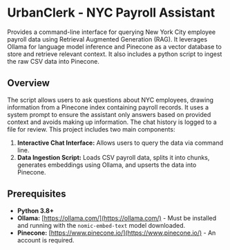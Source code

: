 # UrbanClerk - NYC Payroll Assistant

Provides a command-line interface for querying New York City employee payroll data using Retrieval Augmented Generation (RAG). It leverages Ollama for language model inference and Pinecone as a vector database to store and retrieve relevant context. It also includes a python script to ingest the raw CSV data into Pinecone.

## Overview

The script allows users to ask questions about NYC employees, drawing information from a Pinecone index containing payroll records. It uses a system prompt to ensure the assistant only answers based on provided context and avoids making up information. The chat history is logged to a file for review. This project includes two main components:

1. **Interactive Chat Interface:** Allows users to query the data via command line.
2. **Data Ingestion Script:** Loads CSV payroll data, splits it into chunks, generates embeddings using Ollama, and upserts the data into Pinecone.

## Prerequisites

- **Python 3.8+**
- **Ollama:** [https://ollama.com/](https://ollama.com/) - Must be installed and running with the `nomic-embed-text` model downloaded.
- **Pinecone:** [https://www.pinecone.io/](https://www.pinecone.io/) - An account is required.
